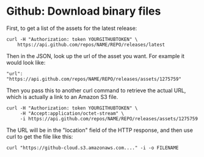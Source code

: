 # Github: Download binary files

First, to get a list of the assets for the latest release:

```
curl -H "Authorization: token YOURGITHUBTOKEN" \
    https://api.github.com/repos/NAME/REPO/releases/latest 
```

Then in the JSON, look up the url of the asset you want. For example it would look like:

```
"url": "https://api.github.com/repos/NAME/REPO/releases/assets/1275759"
```

Then you pass this to another curl command to retrieve the actual URL, which is actually a link to an Amazon S3 file.

```
curl -H "Authorization: token YOURGITHUBTOKEN" \
     -H "Accept:application/octet-stream" \
     -i https://api.github.com/repos/NAME/REPO/releases/assets/1275759
```

The URL will be in the "location" field of the HTTP response, and then use curl to get the file like this:

```
curl "https://github-cloud.s3.amazonaws.com...." -i -o FILENAME
```
